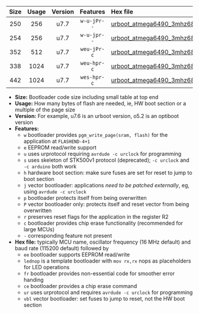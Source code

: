 |Size|Usage|Version|Features|Hex file|
|:-:|:-:|:-:|:-:|:--|
|250|256|u7.7|`w-u-jPr--`|[urboot_atmega6490_3mhz6864_460800bps_lednop_ur_vbl.hex](https://raw.githubusercontent.com/stefanrueger/urboot.hex/main/mcus/atmega6490/fcpu_3mhz6864/460800_bps/urboot_atmega6490_3mhz6864_460800bps_lednop_ur_vbl.hex)|
|254|256|u7.7|`w-u-jpr--`|[urboot_atmega6490_3mhz6864_460800bps_lednop_fr_ur_vbl.hex](https://raw.githubusercontent.com/stefanrueger/urboot.hex/main/mcus/atmega6490/fcpu_3mhz6864/460800_bps/urboot_atmega6490_3mhz6864_460800bps_lednop_fr_ur_vbl.hex)|
|352|512|u7.7|`weu-jPr-c`|[urboot_atmega6490_3mhz6864_460800bps_ee_lednop_fr_ce_ur_vbl.hex](https://raw.githubusercontent.com/stefanrueger/urboot.hex/main/mcus/atmega6490/fcpu_3mhz6864/460800_bps/urboot_atmega6490_3mhz6864_460800bps_ee_lednop_fr_ce_ur_vbl.hex)|
|338|1024|u7.7|`weu-hpr-c`|[urboot_atmega6490_3mhz6864_460800bps_ee_lednop_fr_ce_ur.hex](https://raw.githubusercontent.com/stefanrueger/urboot.hex/main/mcus/atmega6490/fcpu_3mhz6864/460800_bps/urboot_atmega6490_3mhz6864_460800bps_ee_lednop_fr_ce_ur.hex)|
|442|1024|u7.7|`wes-hpr-c`|[urboot_atmega6490_3mhz6864_460800bps_ee_lednop_fr_ce.hex](https://raw.githubusercontent.com/stefanrueger/urboot.hex/main/mcus/atmega6490/fcpu_3mhz6864/460800_bps/urboot_atmega6490_3mhz6864_460800bps_ee_lednop_fr_ce.hex)|

- **Size:** Bootloader code size including small table at top end
- **Usage:** How many bytes of flash are needed, ie, HW boot section or a multiple of the page size
- **Version:** For example, u7.6 is an urboot version, o5.2 is an optiboot version
- **Features:**
  + `w` bootloader provides `pgm_write_page(sram, flash)` for the application at `FLASHEND-4+1`
  + `e` EEPROM read/write support
  + `u` uses urprotocol requiring `avrdude -c urclock` for programming
  + `s` uses skeleton of STK500v1 protocol (deprecated); `-c urclock` and `-c arduino` both work
  + `h` hardware boot section: make sure fuses are set for reset to jump to boot section
  + `j` vector bootloader: applications *need to be patched externally*, eg, using `avrdude -c urclock`
  + `p` bootloader protects itself from being overwritten
  + `P` vector bootloader only: protects itself and reset vector from being overwritten
  + `r` preserves reset flags for the application in the register R2
  + `c` bootloader provides chip erase functionality (recommended for large MCUs)
  + `-` corresponding feature not present
- **Hex file:** typically MCU name, oscillator frequency (16 MHz default) and baud rate (115200 default) followed by
  + `ee` bootloader supports EEPROM read/write
  + `lednop` is a template bootloader with `mov rx,rx` nops as placeholders for LED operations
  + `fr` bootloader provides non-essential code for smoother error handing
  + `ce` bootloader provides a chip erase command
  + `ur` uses urprotocol and requires `avrdude -c urclock` for programming
  + `vbl` vector bootloader: set fuses to jump to reset, not the HW boot section
